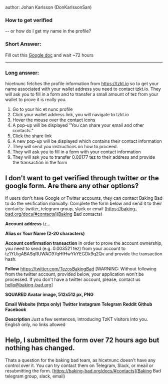 author: Johan Karlsson (DonKarlssonSan)

### How to get verified
-- or how do I get my name in the profile?

### Short Answer: 
Fill out this [Google doc](https://docs.google.com/forms/d/e/1FAIpQLSdlHVqzIxPFL-gAXNxEefyBtI3g3_wiCgcf80bX4tYsXC7b5A/viewform)
 and wait ~72 hours 


***

### Long answer: 
hicetnunc fetches the profile information from https://tzkt.io so to get your name associated with your wallet address you need to contact tzkt.io. They will ask you to fill in a form and to transfer a small amount of tez from your wallet to prove it is really you.

1. Go to your hic et nunc profile
2. Click your wallet address link, you will navigate to tzkt.io
3. Hover the mouse over the contact icons
4. A pop-up will be displayed "You can share your email and other contacts."
5. Click the share link
6. A new pop-up will be displayed which contains their contact information
7. They will send you instructions on how to proceed.
8. They will ask you to fill in a form with your contact information
9. They will ask you to transfer 0.00177 tez to their address and provide the transaction in the form

## I don't want to get verified through twitter or the google form. Are there any other options?
If users don't have Google or Twitter accounts, they can contact Baking Bad to do the verification manually.
Complete the form below and send it to their contacts: twitter, telegram group, slack or email [https://baking-bad.org/docs/#contacts](Baking Bad contacts)

**Account address**
tz...

**Alias or Your Name (2-20 characters)**

**Account confirmation transaction**
In order to prove the account ownership, you need to send (e.g. 0.003521 tez) from your account to tz1YUigABASqRUWAG97qHfHwYkYEGDk9q2Qv and provide the transaction hash. 

**Follow**  https://twitter.com/TezosBakingBad
[WARNING: Without following from the twitter account, provided below, your application won't be processed. If you don't have a twitter account, please, contact us hello@baking-bad.org]

**SQUARED Avatar image, 512x512 px, PNG**

**Email**
**Website (https only)**
**Twitter**
**Instagram**
**Telegram**
**Reddit**
**Github**
**Facebook**

**Description**
Just a few sentences, introducing TzKT visitors into you. English only, no links allowed

## Help, I submitted the form over 72 hours ago but nothing has changed.

Thats a question for the baking bad team, as hicetnunc doesn't have any control over it. You can try contact them on Telegram, Slack, or meail or resubmitting the form. [https://baking-bad.org/docs/#contacts](Baking Bad telegram group, slack, email)